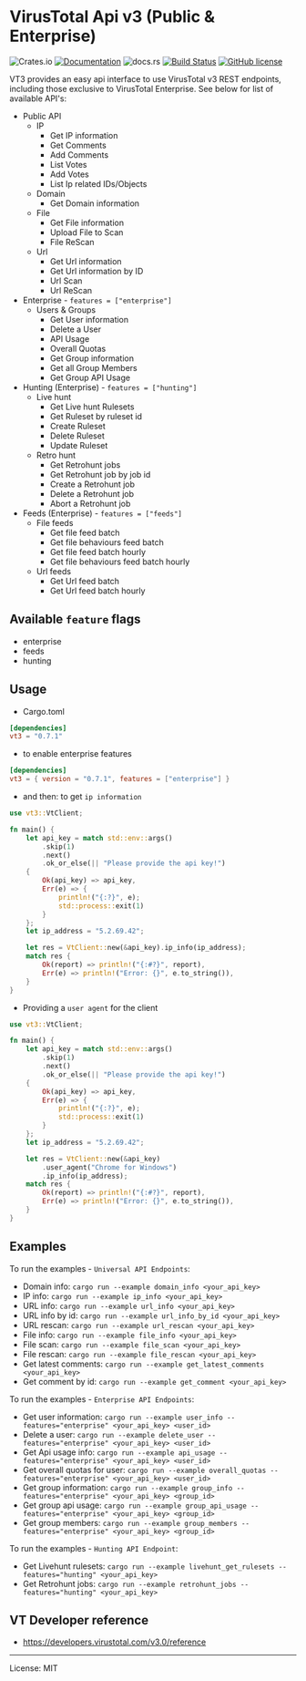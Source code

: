 # VirusTotal Api v3 (Public & Enterprise)
![Crates.io](https://img.shields.io/crates/v/vt3)
[![Documentation](https://docs.rs/vt3/badge.svg)](https://docs.rs/vt3)
![docs.rs](https://img.shields.io/docsrs/vt3/latest)
[![Build Status](https://travis-ci.com/marirs/vt3-rs.svg?branch=main)](https://travis-ci.com/marirs/vt3-rs)
[![GitHub license](https://img.shields.io/github/license/marirs/vt3-rs)](https://github.com/marirs/vt3-rs/blob/main/LICENSE)

VT3 provides an easy api interface to use VirusTotal v3 REST endpoints, 
including those exclusive to VirusTotal Enterprise. See below for list of available API's:  

- Public API
  - IP
    - Get IP information
    - Get Comments
    - Add Comments
    - List Votes
    - Add Votes
    - List Ip related IDs/Objects
  - Domain
    - Get Domain information
  - File
    - Get File information
    - Upload File to Scan
    - File ReScan
  - Url  
    - Get Url information
    - Get Url information by ID
    - Url Scan
    - Url ReScan
- Enterprise - `features = ["enterprise"]`
  - Users & Groups
    - Get User information
    - Delete a User
    - API Usage
    - Overall Quotas
    - Get Group information
    - Get all Group Members
    - Get Group API Usage
- Hunting (Enterprise) - `features = ["hunting"]`
  - Live hunt
    - Get Live hunt Rulesets
    - Get Ruleset by ruleset id
    - Create Ruleset
    - Delete Ruleset
    - Update Ruleset  
  - Retro hunt  
    - Get Retrohunt jobs
    - Get Retrohunt job by job id
    - Create a Retrohunt job
    - Delete a Retrohunt job
    - Abort a Retrohunt job
- Feeds (Enterprise) - `features = ["feeds"]`
  - File feeds
    - Get file feed batch
    - Get file behaviours feed batch  
    - Get file feed batch hourly
    - Get file behaviours feed batch hourly
  - Url feeds
    - Get Url feed batch
    - Get Url feed batch hourly

## Available `feature` flags
- enterprise
- feeds
- hunting

## Usage
- Cargo.toml
```toml
[dependencies]
vt3 = "0.7.1"
```

- to enable enterprise features
```toml
[dependencies]
vt3 = { version = "0.7.1", features = ["enterprise"] }
```

- and then: to get `ip information`
```rust
use vt3::VtClient;

fn main() {
    let api_key = match std::env::args()
        .skip(1)
        .next()
        .ok_or_else(|| "Please provide the api key!")
    {
        Ok(api_key) => api_key,
        Err(e) => {
            println!("{:?}", e);
            std::process::exit(1)
        }
    };
    let ip_address = "5.2.69.42";

    let res = VtClient::new(&api_key).ip_info(ip_address);
    match res {
        Ok(report) => println!("{:#?}", report),
        Err(e) => println!("Error: {}", e.to_string()),
    }
}
```
- Providing a `user agent` for the client

```rust
use vt3::VtClient;

fn main() {
    let api_key = match std::env::args()
        .skip(1)
        .next()
        .ok_or_else(|| "Please provide the api key!")
    {
        Ok(api_key) => api_key,
        Err(e) => {
            println!("{:?}", e);
            std::process::exit(1)
        }
    };
    let ip_address = "5.2.69.42";

    let res = VtClient::new(&api_key)
        .user_agent("Chrome for Windows")
        .ip_info(ip_address);
    match res {
        Ok(report) => println!("{:#?}", report),
        Err(e) => println!("Error: {}", e.to_string()),
    }
}
```

## Examples
To run the examples - `Universal API Endpoints`:
- Domain info: `cargo run --example domain_info <your_api_key>`
- IP info: `cargo run --example ip_info <your_api_key>`
- URL info: `cargo run --example url_info <your_api_key>`
- URL info by id: `cargo run --example url_info_by_id <your_api_key>`
- URL rescan: `cargo run --example url_rescan <your_api_key>`
- File info: `cargo run --example file_info <your_api_key>`
- File scan: `cargo run --example file_scan <your_api_key>`
- File rescan: `cargo run --example file_rescan <your_api_key>`
- Get latest comments: `cargo run --example get_latest_comments <your_api_key>`
- Get comment by id: `cargo run --example get_comment <your_api_key>`

To run the examples - `Enterprise API Endpoints`:
- Get user information: `cargo run --example user_info --features="enterprise" <your_api_key> <user_id>`
- Delete a user: `cargo run --example delete_user --features="enterprise" <your_api_key> <user_id>`
- Get Api usage info: `cargo run --example api_usage --features="enterprise" <your_api_key> <user_id>`
- Get overall quotas for user: `cargo run --example overall_quotas --features="enterprise" <your_api_key> <user_id>`
- Get group information: `cargo run --example group_info --features="enterprise" <your_api_key> <group_id>`
- Get group api usage: `cargo run --example group_api_usage --features="enterprise" <your_api_key> <group_id>`
- Get group members: `cargo run --example group_members --features="enterprise" <your_api_key> <group_id>`
 
To run the examples - `Hunting API Endpoint`: 
- Get Livehunt rulesets: `cargo run --example livehunt_get_rulesets --features="hunting" <your_api_key>`
- Get Retrohunt jobs: `cargo run --example retrohunt_jobs --features="hunting" <your_api_key>`

## VT Developer reference

- https://developers.virustotal.com/v3.0/reference

---
License: MIT

